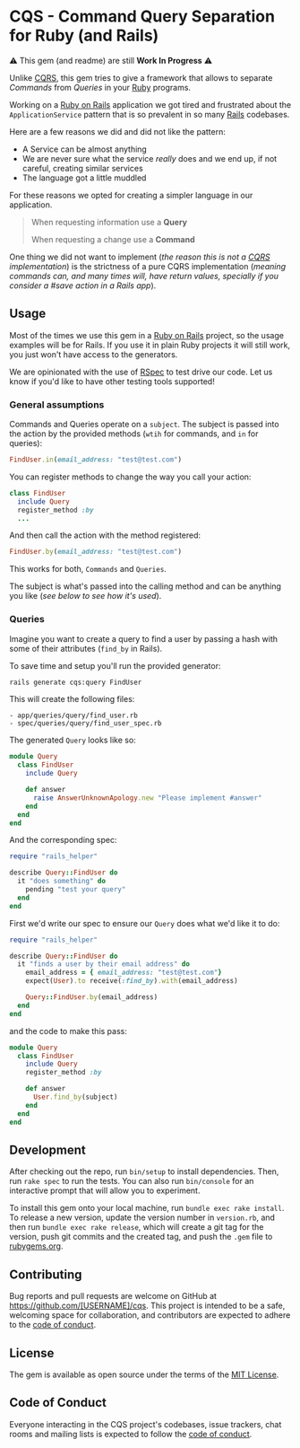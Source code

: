 # CQS - Command Query Separation for Ruby (and Rails)

⚠️ This gem (and readme) are still **Work In Progress** ⚠️

Unlike [CQRS](https://martinfowler.com/bliki/CQRS.html), this gem tries to give a framework that allows to separate _Commands_ from _Queries_ in your [Ruby](https://www.ruby-lang.org) programs.

Working on a [Ruby on Rails](http://rubyonrails.org/) application we got tired and frustrated about the `ApplicationService` pattern that is so prevalent in so many [Rails](http://rubyonrails.org/)
codebases.

Here are a few reasons we did and did not like the pattern:

- A Service can be almost anything
- We are never sure what the service _really_ does and we end up, if not careful, creating similar services
- The language got a little muddled

For these reasons we opted for creating a simpler language in our application.

> When requesting information use a **Query**
>
> When requesting a change use a **Command**

One thing we did not want to implement (_the reason this is not a [CQRS](https://martinfowler.com/bliki/CQRS.html) implementation_) is the strictness of a pure CQRS implementation (_meaning commands can,
and many times will, have return values, specially if you consider a #save action in a Rails app_).


## Usage

Most of the times we use this gem in a [Ruby on Rails](https://rubyonrails.org) project, so the usage examples will be for Rails. If you use it in plain Ruby projects it will still work, you just won't have
access to the generators.

We are opinionated with the use of [RSpec](https://rspec.info) to test drive our code. Let us know if you'd like to have other testing tools supported!

### General assumptions

Commands and Queries operate on a `subject`. The subject is passed into the action by the provided methods (`wtih` for commands, and `in` for queries):

```ruby
FindUser.in(email_address: "test@test.com")
```

You can register methods to change the way you call your action:

```ruby
class FindUser
  include Query
  register_method :by
  ...
```

And then call the action with the method registered:

```ruby
FindUser.by(email_address: "test@test.com")
```

This works for both, `Commands` and `Queries`.

The subject is what's passed into the calling method and can be anything you like (_see below to see how it's used_).

### Queries

Imagine you want to create a query to find a user by passing a hash with some of their attributes (`find_by` in Rails).

To save time and setup you'll run the provided generator:

```bash
rails generate cqs:query FindUser
```

This will create the following files:

```
- app/queries/query/find_user.rb
- spec/queries/query/find_user_spec.rb
```

The generated `Query` looks like so:

```ruby
module Query
  class FindUser
    include Query

    def answer
      raise AnswerUnknownApology.new "Please implement #answer"
    end
  end
end
```

And the corresponding spec:

```ruby
require "rails_helper"

describe Query::FindUser do
  it "does something" do
    pending "test your query"
  end
end
```

First we'd write our spec to ensure our `Query` does what we'd like it to do:

```ruby
require "rails_helper"

describe Query::FindUser do
  it "finds a user by their email address" do
    email_address = { email_address: "test@test.com"}
    expect(User).to receive(:find_by).with(email_address)

    Query::FindUser.by(email_address)
  end
end
```

and the code to make this pass:

```ruby
module Query
  class FindUser
    include Query
    register_method :by

    def answer
      User.find_by(subject)
    end
  end
end
```

## Development

After checking out the repo, run `bin/setup` to install dependencies. Then, run `rake spec` to run the tests. You can also run `bin/console` for an interactive prompt that will allow you to experiment.

To install this gem onto your local machine, run `bundle exec rake install`. To release a new version, update the version number in `version.rb`, and then run `bundle exec rake release`, which will create a git tag for the version, push git commits and the created tag, and push the `.gem` file to [rubygems.org](https://rubygems.org).

## Contributing

Bug reports and pull requests are welcome on GitHub at https://github.com/[USERNAME]/cqs. This project is intended to be a safe, welcoming space for collaboration, and contributors are expected to adhere to the [code of conduct](https://github.com/[USERNAME]/cqs/blob/main/CODE_OF_CONDUCT.md).

## License

The gem is available as open source under the terms of the [MIT License](https://opensource.org/licenses/MIT).

## Code of Conduct

Everyone interacting in the CQS project's codebases, issue trackers, chat rooms and mailing lists is expected to follow the [code of conduct](https://github.com/[USERNAME]/cqs/blob/main/CODE_OF_CONDUCT.md).
